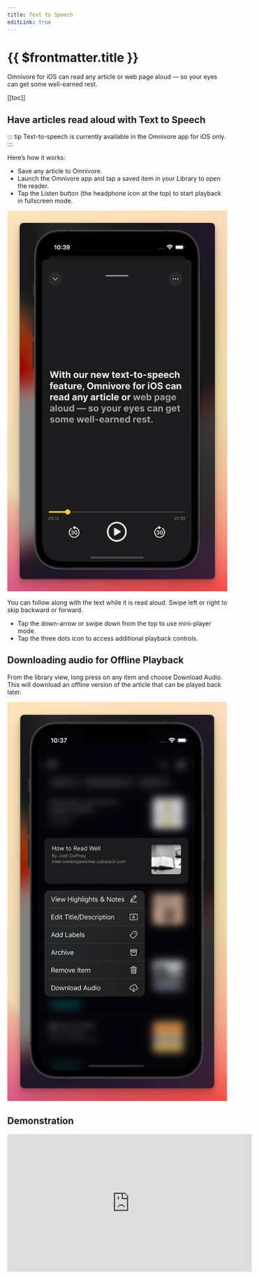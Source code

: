 ```yaml
---
title: Text to Speech
editLink: true
---
```


# {{ $frontmatter.title }}

Omnivore for iOS can read any article or web page aloud — so your eyes can get some well-earned rest.

[[toc]]

## Have articles read aloud with Text to Speech

::: tip Text-to-speech is currently available in the Omnivore app for iOS only.
:::

Here’s how it works:

- Save any article to Omnivore.
- Launch the Omnivore app and tap a saved item in your Library to open the reader.
- Tap the Listen button (the headphone icon at the top) to start playback in fullscreen mode.

![Text to Speech on Omnivore iOS](./images/ios-text-to-speech-001.png)

You can follow along with the text while it is read aloud. Swipe left or right to skip backward or forward.

- Tap the down-arrow or swipe down from the top to use mini-player mode.
- Tap the three dots icon to access additional playback controls.

## Downloading audio for Offline Playback

From the library view, long press on any item and choose Download Audio. This will download an offline version of the article that can be played back later.

![Downloading offline TTS on iOS](./images/ios-text-to-speech-002.png)

## Demonstration

<iframe width="560" height="315" src="https://www.youtube.com/embed/wyy1vC-e338" title="YouTube video player" frameborder="0" allow="accelerometer; autoplay; clipboard-write; encrypted-media; gyroscope; picture-in-picture; web-share" allowfullscreen></iframe>
